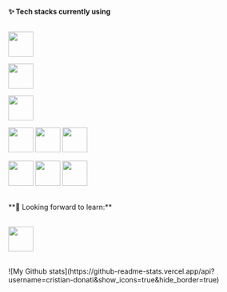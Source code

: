 **✨ Tech stacks currently using** <br>
<br>

<code><a href="https://angular.io/" title="Angular" target="_blank"><img height="50" src="https://www.vectorlogo.zone/logos/angular/angular-icon.svg"></a></code>

<code><a href="https://git-scm.com/" title="Git" target="_blank"><img height="50" src="https://www.vectorlogo.zone/logos/git-scm/git-scm-ar21.svg"></a></code>

<code><a href="https://www.json.org/" title="Json" target="_blank"><img height="50" src="https://www.vectorlogo.zone/logos/json/json-ar21.svg"></a></code>

<code><a href="https://angular.io/" title="Angular" target="_blank"><img height="50" src="https://www.vectorlogo.zone/logos/angular/angular-icon.svg"></a></code>
<code><a href="https://angular.io/" title="Angular" target="_blank"><img height="50" src="https://www.vectorlogo.zone/logos/angular/angular-icon.svg"></a></code>
<code><a href="https://angular.io/" title="Angular" target="_blank"><img height="50" src="https://www.vectorlogo.zone/logos/angular/angular-icon.svg"></a></code>


<code><a href="https://aws.amazon.com/" title="Amazon Web Services" target="_blank"><img height="50" src="https://www.vectorlogo.zone/logos/microsoft_azure/microsoft_azure-ar21.svg"></a></code>
<code><a href="https://azure.microsoft.com/" title="Azure" target="_blank"><img height="50" src="https://www.vectorlogo.zone/logos/amazon_aws/amazon_aws-ar21.svg"></a></code>
<code><a href="https://cloud.google.com/" title="Google Cloud" target="_blank"><img height="50" src="https://www.vectorlogo.zone/logos/google_cloud/google_cloud-ar21.svg"></a></code>

<!--
<code><a href="https://www.python.org/" target="_blank"><img height="50" src="https://www.vectorlogo.zone/logos/python/python-ar21.svg"></a></code>
<code><a href="https://www.tensorflow.org/" target="_blank"><img height="50" src="https://www.vectorlogo.zone/logos/tensorflow/tensorflow-ar21.svg"></a></code>
<code><a href="https://pytorch.org/" target="_blank"><img height="50" src="https://www.vectorlogo.zone/logos/pytorch/pytorch-ar21.svg"></a></code>
<code><a href="https://jupyter.org/" target="_blank"><img height="50" src="https://www.vectorlogo.zone/logos/jupyter/jupyter-ar21.svg"></a></code>
<code><a href="https://analytics.google.com/" target="_blank"><img height="50" src="https://www.vectorlogo.zone/logos/google_analytics/google_analytics-ar21.svg"></a></code>
<code><a href="https://git-scm.com/" target="_blank"><img height="50" src="https://www.vectorlogo.zone/logos/git-scm/git-scm-ar21.svg"></a></code>
<code><a href="https://www.mysql.com/" target="_blank"><img height="50" src="https://www.vectorlogo.zone/logos/mysql/mysql-ar21.svg"></a></code>
<code><a href="https://www.sqlite.org/" target="_blank"><img height="50" src="https://www.vectorlogo.zone/logos/sqlite/sqlite-ar21.svg"></a></code>
<code><a href="https://www.json.org/" target="_blank"><img height="50" src="https://www.vectorlogo.zone/logos/json/json-ar21.svg"></a></code>
<br>
<br>

-->

<br>
**🌱 Looking forward to learn:** <br>
<br>

<code><a href="https://reactjs.org/" target="_blank"><img height="50" src="https://www.vectorlogo.zone/logos/reactjs/reactjs-ar21.svg"></a></code>

<!--
<code><a href="https://www.javascript.com/" target="_blank"><img height="50" src="https://www.vectorlogo.zone/logos/javascript/javascript-ar21.svg"></a></code>
<code><a href="https://reactjs.org/" target="_blank"><img height="50" src="https://www.vectorlogo.zone/logos/reactjs/reactjs-ar21.svg"></a></code>
<code><a href="https://cloud.google.com/" target="_blank"><img height="50" src="https://www.vectorlogo.zone/logos/google_cloud/google_cloud-ar21.svg"></a></code>
<code><a href="https://aws.amazon.com/" target="_blank"><img height="50" src="https://www.vectorlogo.zone/logos/amazon_aws/amazon_aws-ar21.svg"></a></code>
<br>

-->

<br>
![My Github stats](https://github-readme-stats.vercel.app/api?username=cristian-donati&show_icons=true&hide_border=true)
<br>
<br>














<!--
### Hi there 👋

**cristian-donati/cristian-donati** is a ✨ _special_ ✨ repository because its `README.md` (this file) appears on your GitHub profile.

Here are some ideas to get you started:

- 🔭 I’m currently working on ...
- 🌱 I’m currently learning ...
- 👯 I’m looking to collaborate on ...
- 🤔 I’m looking for help with ...
- 💬 Ask me about ...
- 📫 How to reach me: ...
- 😄 Pronouns: ...
- ⚡ Fun fact: ...
-->
